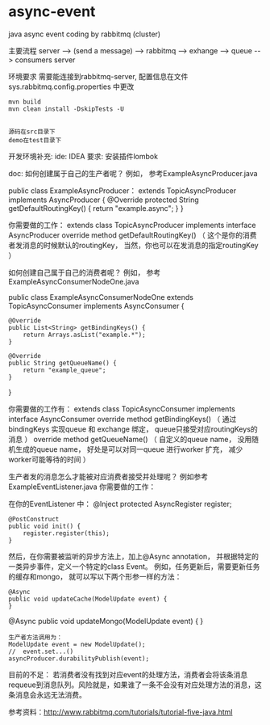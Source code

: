 # async-event

java async event coding by rabbitmq (cluster)

主要流程
server --> (send a message) --> rabbitmq --> exhange --> queue --> consumers server

环境要求
需要能连接到rabbitmq-server, 配置信息在文件
    sys.rabbitmq.config.properties
中更改

    mvn build
    mvn clean install -DskipTests -U


    源码在src目录下
    demo在test目录下


开发环境补充:
    ide: IDEA
    要求: 安装插件lombok


doc:
如何创建属于自己的生产者呢？ 例如， 参考ExampleAsyncProducer.java

public class ExampleAsyncProducer： extends TopicAsyncProducer implements AsyncProducer {
    @Override
    protected String getDefaultRoutingKey() {
        return "example.async";
    }
}

你需要做的工作：
extends class TopicAsyncProducer
implements interface AsyncProducer
override method getDefaultRoutingKey()  （ 这个是你的消费者发消息的时候默认的routingKey， 当然，你也可以在发消息的指定routingKey ）


如何创建自己属于自己的消费者呢？ 例如， 参考ExampleAsyncConsumerNodeOne.java

public class ExampleAsyncConsumerNodeOne extends TopicAsyncConsumer implements AsyncConsumer {

    @Override
    public List<String> getBindingKeys() {
        return Arrays.asList("example.*");
    }

    @Override
    public String getQueueName() {
        return "example_queue";
    }
}

你需要做的工作有：
extends class TopicAsyncConsumer
implements interface AsyncConsumer
override method getBindingKeys()  （ 通过bindingKeys 实现queue 和 exchange 绑定， queue只接受对应routingKeys的消息 ）
override method getQueueName() （ 自定义的queue name， 没用随机生成的queue name， 好处是可以对同一queue 进行worker 扩充， 减少worker可能等待的时间 ）

生产者发的消息怎么才能被对应消费者接受并处理呢？ 例如参考ExampleEventListener.java
你需要做的工作：

在你的EventListener 中：
    @Inject
    protected AsyncRegister register;

    @PostConstruct
    public void init() {
        register.register(this);
    }

然后，在你需要被监听的异步方法上，加上@Async annotation， 并根据特定的一类异步事件，定义一个特定的class Event。 例如，任务更新后，需要更新任务的缓存和mongo， 就可以写以下两个形参一样的方法：

    @Async
    public void updateCache(ModelUpdate event) {
    }

   @Async
    public void updateMongo(ModelUpdate event) {
    }
    
    生产者方法调用为：
    ModelUpdate event = new ModelUpdate();
    //  event.set...()
    asyncProducer.durabilityPublish(event);

目前的不足：
  若消费者没有找到对应event的处理方法，消费者会将该条消息requeue到消息队列。风险就是，如果谁了一条不会没有对应处理方法的消息，这条消息会永远无法消费。

参考资料：http://www.rabbitmq.com/tutorials/tutorial-five-java.html
